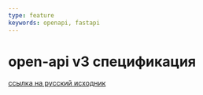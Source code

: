 ```yaml
---
type: feature
keywords: openapi, fastapi
---
```

# open-api v3 спецификация

[ссылка на русский исходник](https://starkovden.github.io/openapi-tutorial-overview.html)